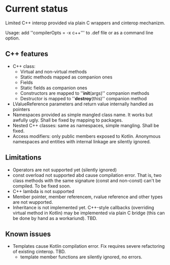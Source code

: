 Current status
==============

Limited C++ interop provided via plain C wrappers and cinterop mechanizm.

Usage: add ''compilerOpts = -x c++''' to .def file or as a command line option.

C++ features
------------

* C++ class:
  + Virtual and non-virtual methods
  * Static methods mapped as companion ones
  * Fields
  * Static fields as companion ones
  * Constructors are mapped to ''__init__(args)'' companion methods
  * Destructor is mapped to ''__destroy__(this)'' companion method
* LValueReference parameters and return value internally handled as pointers
* Namespaces provided as simple mangled class name. It works but awfully ugly. Shall be fixed by mapping to packages.
* Nested C++ classes: same as namespaces, simple mangling. Shall be fixed.
* Access modifiers: only public members exposed to Kotlin. Anonymous namespaces and entities with internal linkage are silently ignored.

Limitations
-----------
* Operators are not supported yet (silently ignored)
* const overload not supported abd cause compilation error. That is, two class methods with the same signature (const and non-const) can't be compiled. To be fixed soon.
* C++ lambda is not supported
* Member pointer, member referencem, rvalue reference and other types are not wupported.
* Inheritance is not implemented yet. C++-style callbacks (overriding virtual method in Kotlin) may be implemented via plain C bridge (this can be done by hand as a workariund). TBD.

Known issues
------------

* Templates cause Kotlin compilation error. Fix requires severe refactoring of existing cinterop. TBD.
	+ template member functions are silently ignored, no errors.